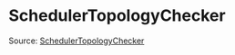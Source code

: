 # SchedulerTopologyChecker

Source: [SchedulerTopologyChecker](../csrc/scheduler/registry_utils.h#L75)
